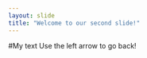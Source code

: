```yaml
---
layout: slide
title: "Welcome to our second slide!"
---
```

#My text
Use the left arrow to go back!
